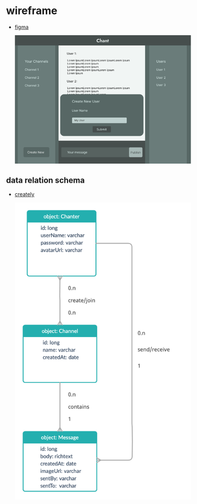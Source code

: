 # wireframe

- [figma](https://www.figma.com/file/SqNfFpiOHIpxO2bsF4UMvu/Untitled?node-id=0%3A1)

  ![wireframe](./../public/assets/Wire-frame.png)

## data relation schema

- [creately](https://app.creately.com/d/aPtqwf4MRD9/edit)

  ![data schema](./../public/assets/data-schema.png)